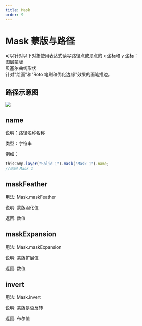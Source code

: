 ```yaml
---
title: Mask
order: 9
---
```


# Mask 蒙版与路径

可以针对以下对象使用表达式读写路径点或顶点的 x 坐标和 y 坐标：  
图层蒙版  
贝塞尔曲线形状  
针对"绘画"和"Roto 笔刷和优化边缘"效果的画笔描边。

## 路径示意图

![](https://mir.yuelili.com/user/AE/expression/a-z/createPath-sample1.png)

## name

说明：路径名称名称

类型：字符串

例如：

```javascript
thisComp.layer("Solid 1").mask("Mask 1").name;
//返回 Mask 1
```

## maskFeather

用法: Mask.maskFeather

说明: 蒙版羽化值

返回: 数值

## maskExpansion

用法: Mask.maskExpansion

说明: 蒙版扩展值

返回: 数值

## invert

用法: Mask.invert

说明: 蒙版是否反转

返回: 布尔值
